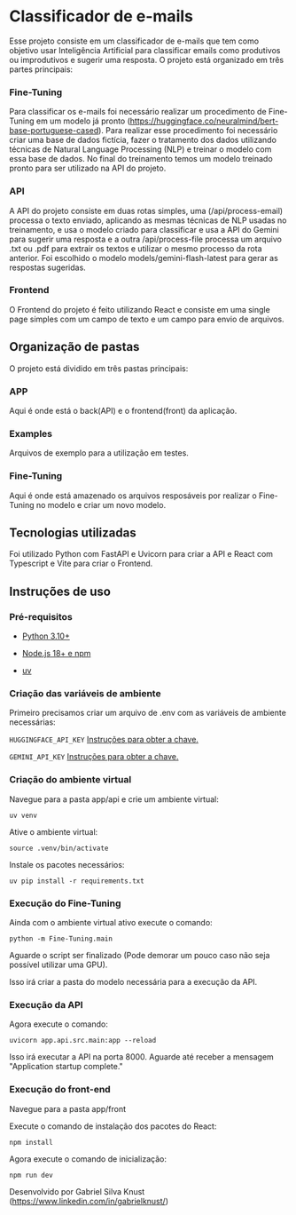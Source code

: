 # Classificador de e-mails

Esse projeto consiste em um classificador de e-mails que tem como objetivo usar Inteligência Artificial para classificar emails como produtivos ou improdutivos e sugerir uma resposta. O projeto está organizado em três partes principais:

### Fine-Tuning

Para classificar os e-mails foi necessário realizar um procedimento de Fine-Tuning em um modelo já pronto (https://huggingface.co/neuralmind/bert-base-portuguese-cased). Para realizar esse procedimento foi necessário criar uma base de dados fictícia, fazer o tratamento dos dados utilizando técnicas de Natural Language Processing (NLP) e treinar o modelo com essa base de dados. No final do treinamento temos um modelo treinado pronto para ser utilizado na API do projeto.

### API

A API do projeto consiste em duas rotas simples, uma (/api/process-email) processa o texto enviado, aplicando as mesmas técnicas de NLP usadas no treinamento, e usa o modelo criado para classificar e usa a API do Gemini para sugerir uma resposta e a outra /api/process-file processa um arquivo .txt ou .pdf para extrair os textos e utilizar o mesmo processo da rota anterior. Foi escolhido o modelo models/gemini-flash-latest para gerar as respostas sugeridas.

### Frontend

O Frontend do projeto é feito utilizando React e consiste em uma single page simples com um campo de texto e um campo para envio de arquivos.

## Organização de pastas

O projeto está dividido em três pastas principais:

### APP

Aqui é onde está o back(API) e o frontend(front) da aplicação.

### Examples

Arquivos de exemplo para a utilização em testes.

### Fine-Tuning

Aqui é onde está amazenado os arquivos resposáveis por realizar o Fine-Tuning no modelo e criar um novo modelo.

## Tecnologias utilizadas

Foi utilizado Python com FastAPI e Uvicorn para criar a API e React com Typescript e Vite para criar o Frontend.

## Instruções de uso

### Pré-requisitos

- [Python 3.10+](https://www.python.org/downloads/)

- [Node.js 18+ e npm](https://nodejs.org/en/download)

- [uv](https://docs.astral.sh/uv/getting-started/installation/)

### Criação das variáveis de ambiente

Primeiro precisamos criar um arquivo de .env com as variáveis de ambiente necessárias:

``
    HUGGINGFACE_API_KEY
``
[Instruções para obter a chave.](https://huggingface.co/docs/hub/main/en/security-tokens)

``
    GEMINI_API_KEY
``
[Instruções para obter a chave.](https://ai.google.dev/gemini-api/docs/api-key)

### Criação do ambiente virtual

Navegue para a pasta app/api e crie um ambiente virtual:

``
    uv venv
``

Ative o ambiente virtual:

``
    source .venv/bin/activate
``

Instale os pacotes necessários:

``
    uv pip install -r requirements.txt
``

### Execução do Fine-Tuning

Ainda com o ambiente virtual ativo execute o comando:

``
    python -m Fine-Tuning.main
``

Aguarde o script ser finalizado (Pode demorar um pouco caso não seja possível utilizar uma GPU).

Isso irá criar a pasta do modelo necessária para a execução da API.

### Execução da API

Agora execute o comando:

``
    uvicorn app.api.src.main:app --reload
``

Isso irá executar a API na porta 8000. Aguarde até receber a mensagem "Application startup complete."

### Execução do front-end

Navegue para a pasta app/front

Execute o comando de instalação dos pacotes do React:

``
    npm install
``

Agora execute o comando de inicialização:

``
    npm run dev
``

Desenvolvido por Gabriel Silva Knust (https://www.linkedin.com/in/gabrielknust/)